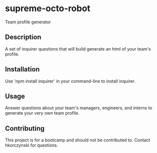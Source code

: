 # supreme-octo-robot
Team profile generator 

## Description
A set of inquirer questions that will build generate an html of your team's profile.

## Installation
Use 'npm install inquirer' in your command-line to install inquirer. 

## Usage 
Answer questions about your team's managers, engineers, and interns to generate your very own team profile.

## Contributing
This project is for a bootcamp and should not be contributed to. Contact hkorczynski for questions.
